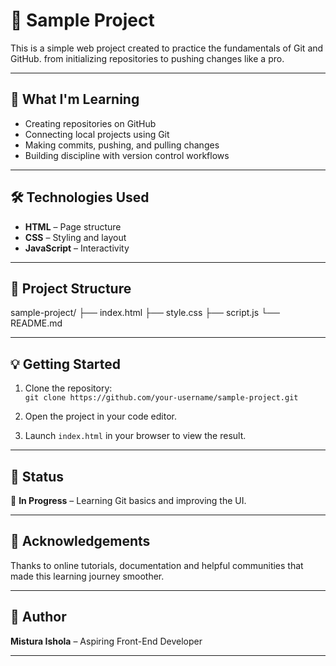 # 🌟 Sample Project

This is a simple web project created to practice the fundamentals of Git and GitHub. 
from initializing repositories to pushing changes like a pro.

---

## 🚀 What I'm Learning

- Creating repositories on GitHub  
- Connecting local projects using Git  
- Making commits, pushing, and pulling changes  
- Building discipline with version control workflows  

---

## 🛠️ Technologies Used

- **HTML** – Page structure  
- **CSS** – Styling and layout  
- **JavaScript** – Interactivity  

---

## 📁 Project Structure
sample-project/
├── index.html
├── style.css
├── script.js
└── README.md


---

## 💡 Getting Started

1. Clone the repository:  
   `git clone https://github.com/your-username/sample-project.git`

2. Open the project in your code editor.

3. Launch `index.html` in your browser to view the result.

---

## 📌 Status

🚧 **In Progress** – Learning Git basics and improving the UI.

---

## 🙌 Acknowledgements

Thanks to online tutorials, documentation and helpful communities that made this learning journey smoother.

---

## 🧠 Author

**Mistura Ishola** – Aspiring Front-End Developer  

---

